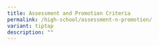 ```yaml
---
title: Assessment and Promotion Criteria
permalink: /high-school/assessment-n-promotion/
variant: tiptap
description: ""
---
```


